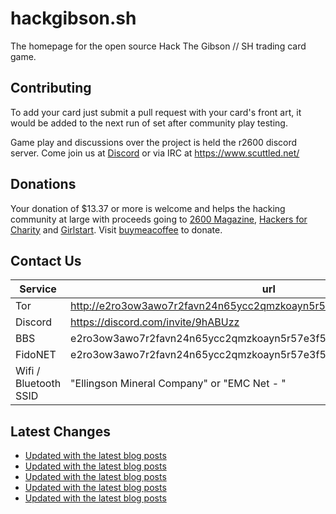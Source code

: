 # hackgibson.sh
The homepage for the open source Hack The Gibson // SH trading card game.


## Contributing

To add your card just submit a pull request with your card's front art, it would be added to the next run of set after community play testing.

Game play and discussions over the project is held the r2600 discord server. Come join us at [Discord](https://discord.com/invite/9hABUzz) or via IRC at https://www.scuttled.net/


## Donations

Your donation of $13.37 or more is welcome and helps the hacking community at large with proceeds going to [2600 Magazine](https://2600.com/), [Hackers for Charity](https://hackersforcharity.org) and [Girlstart](https://girlstart.org).  Visit [buymeacoffee](https://www.buymeacoffee.com/hackgibson.sh) to donate.


## Contact Us

Service | url
-|-
Tor | http://e2ro3ow3awo7r2favn24n65ycc2qmzkoayn5r57e3f56nvjwdcgg32ad.onion
Discord | https://discord.com/invite/9hABUzz
BBS | e2ro3ow3awo7r2favn24n65ycc2qmzkoayn5r57e3f56nvjwdcgg32ad.onion:23
FidoNET | e2ro3ow3awo7r2favn24n65ycc2qmzkoayn5r57e3f56nvjwdcgg32ad.onion:24554
Wifi / Bluetooth SSID | "Ellingson Mineral Company" or "EMC Net - <fidonet address>"

## Latest Changes
<!-- BLOG-POST-LIST:START -->
- [Updated with the latest blog posts](https://github.com/DFW2600/hackgibson.sh/commit/6236aff5c2da496ddd684786b0d27ba8ea6167f8)
- [Updated with the latest blog posts](https://github.com/DFW2600/hackgibson.sh/commit/5263b494ce0276d2f2e156e8e89620ee05323d9b)
- [Updated with the latest blog posts](https://github.com/DFW2600/hackgibson.sh/commit/2933de1fbac202904a49db77f694399e4d01caa3)
- [Updated with the latest blog posts](https://github.com/DFW2600/hackgibson.sh/commit/c2ab68b7a686e36d905f4194940f9542ed376e7e)
- [Updated with the latest blog posts](https://github.com/DFW2600/hackgibson.sh/commit/2ac40ae1213664dd31b23d70a4a5169e09e93dff)
<!-- BLOG-POST-LIST:END -->

